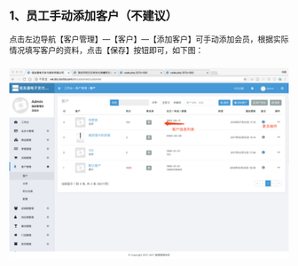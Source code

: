 ## 1、员工手动添加客户（不建议）

点击左边导航【客户管理】—【客户】—【添加客户】可手动添加会员，根据实际情况填写客户的资料，点击【保存】按钮即可，如下图：

### ![](/assets/31.png)



